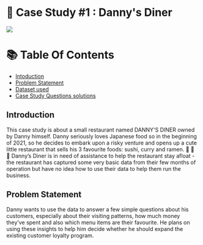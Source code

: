 # 🍜 Case Study #1 : Danny's Diner 



![](https://8weeksqlchallenge.com/images/case-study-designs/1.png)



# 📚 Table Of Contents

* [Intoduction]()
* [ Problem Statement]()
* [Dataset used]()
* [Case Study Questions solutions]()



## Introduction

This case study is about a small restaurant named DANNY'S DINER owned by Danny himself. Danny seriously loves Japanese food so in the beginning of 2021, so
he decides to embark upon a risky venture and opens up a cute little restaurant that sells his 3 favourite foods: sushi, curry and ramen. 🍣 🍛 🍜
Danny’s Diner is in need of  assistance to help the restaurant stay afloat -the restaurant has captured some very basic data from their few months
of operation but have no idea how to use their data to help them run the business.



## Problem Statement

Danny wants to use the data to answer a few simple questions about his customers, especially about their visiting patterns, how much money they’ve spent and
also which menu items are their favourite. He plans on using these insights to help him decide whether he should expand the existing customer loyalty program.



